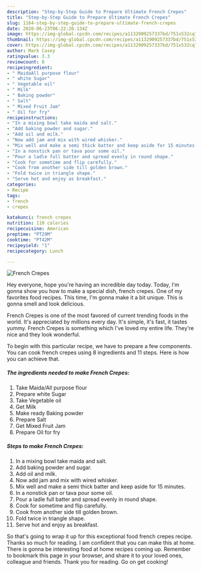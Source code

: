 ```yaml
---
description: "Step-by-Step Guide to Prepare Ultimate French Crepes"
title: "Step-by-Step Guide to Prepare Ultimate French Crepes"
slug: 1164-step-by-step-guide-to-prepare-ultimate-french-crepes
date: 2020-06-23T06:22:20.134Z
image: https://img-global.cpcdn.com/recipes/a1132909257337bd/751x532cq70/french-crepes-recipe-main-photo.jpg
thumbnail: https://img-global.cpcdn.com/recipes/a1132909257337bd/751x532cq70/french-crepes-recipe-main-photo.jpg
cover: https://img-global.cpcdn.com/recipes/a1132909257337bd/751x532cq70/french-crepes-recipe-main-photo.jpg
author: Mark Casey
ratingvalue: 3.3
reviewcount: 8
recipeingredient:
- " MaidaAll purpose flour"
- " white Sugar"
- " Vegetable oil"
- " Milk"
- " Baking powder"
- " Salt"
- " Mixed Fruit Jam"
- " Oil for fry"
recipeinstructions:
- "In a mixing bowl take maida and salt."
- "Add baking powder and sugar."
- "Add oil and milk."
- "Now add jam and mix with wired whisker."
- "Mix well and make a semi thick batter and keep aside for 15 minutes."
- "In a nonstick pan or tava pour some oil."
- "Pour a ladle full batter and spread evenly in round shape."
- "Cook for sometime and flip carefully."
- "Cook from another side till golden brown."
- "Fold twice in triangle shape."
- "Serve hot and enjoy as breakfast."
categories:
- Recipe
tags:
- french
- crepes

katakunci: french crepes 
nutrition: 110 calories
recipecuisine: American
preptime: "PT29M"
cooktime: "PT42M"
recipeyield: "1"
recipecategory: Lunch

---
```



![French Crepes](https://img-global.cpcdn.com/recipes/a1132909257337bd/751x532cq70/french-crepes-recipe-main-photo.jpg)

Hey everyone, hope you're having an incredible day today. Today, I'm gonna show you how to make a special dish, french crepes. One of my favorites food recipes. This time, I'm gonna make it a bit unique. This is gonna smell and look delicious.

French Crepes is one of the most favored of current trending foods in the world. It's appreciated by millions every day. It's simple, it's fast, it tastes yummy. French Crepes is something which I've loved my entire life. They're nice and they look wonderful.




To begin with this particular recipe, we have to prepare a few components. You can cook french crepes using 8 ingredients and 11 steps. Here is how you can achieve that.

<!--inarticleads1-->

##### The ingredients needed to make French Crepes:

1. Take  Maida/All purpose flour
1. Prepare  white Sugar
1. Take  Vegetable oil
1. Get  Milk
1. Make ready  Baking powder
1. Prepare  Salt
1. Get  Mixed Fruit Jam
1. Prepare  Oil for fry




<!--inarticleads2-->

##### Steps to make French Crepes:

1. In a mixing bowl take maida and salt.
1. Add baking powder and sugar.
1. Add oil and milk.
1. Now add jam and mix with wired whisker.
1. Mix well and make a semi thick batter and keep aside for 15 minutes.
1. In a nonstick pan or tava pour some oil.
1. Pour a ladle full batter and spread evenly in round shape.
1. Cook for sometime and flip carefully.
1. Cook from another side till golden brown.
1. Fold twice in triangle shape.
1. Serve hot and enjoy as breakfast.




So that's going to wrap it up for this exceptional food french crepes recipe. Thanks so much for reading. I am confident that you can make this at home. There is gonna be interesting food at home recipes coming up. Remember to bookmark this page in your browser, and share it to your loved ones, colleague and friends. Thank you for reading. Go on get cooking!
